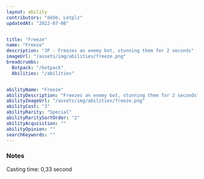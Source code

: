 ```yaml
---
layout: ability
contributors: "debb, Letplz"
updatedAt: "2022-07-08"


title: "Freeze"
name: "Freeze"
description: "3P - Freezes an enemy bot, stunning them for 2 seconds"
imageUrl: "/assets/img/abilities/freeze.png"
breadcrumbs:
  Botpack: "/botpack"
  Abilities: "/abilities"


abilityName: "Freeze"
abilityDescription: "Freezes an enemy bot, stunning them for 2 seconds"
abilityImageUrl: "/assets/img/abilities/freeze.png"
abilityCost: "3"
abilityRarity: "Special"
abilityRaritySortOrder: "2"
abilityAcquisition: ""
abilityOpinion: ""
searchKeywords: ""
---
```


### Notes

Casting time: 0,33 second
